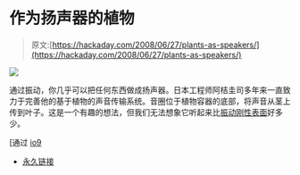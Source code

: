 # 作为扬声器的植物

> 原文:[https://hackaday.com/2008/06/27/plants-as-speakers/](https://hackaday.com/2008/06/27/plants-as-speakers/)

![](../Images/4ef710de048e7d58fe87d7154531b1aa.png)

通过振动，你几乎可以把任何东西做成扬声器。日本工程师阿桔圭司多年来一直致力于完善他的基于植物的声音传输系统。音圈位于植物容器的底部，将声音从茎上传到叶子。这是一个有趣的想法，但我们无法想象它听起来比[振动刚性表面](http://www.thinkgeek.com/electronics/audio/6bd8/)好多少。

[通过 [io9](http://io9.com/5020456/in-the-future-your-plant-sings-to-you)

*   [永久链接](http://www.timesonline.co.uk/tol/news/world/asia/article4228440.ece)